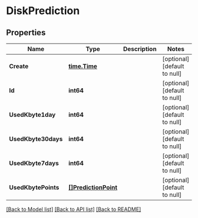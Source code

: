 # DiskPrediction

## Properties
Name | Type | Description | Notes
------------ | ------------- | ------------- | -------------
**Create** | [**time.Time**](time.Time.md) |  | [optional] [default to null]
**Id** | **int64** |  | [optional] [default to null]
**UsedKbyte1day** | **int64** |  | [optional] [default to null]
**UsedKbyte30days** | **int64** |  | [optional] [default to null]
**UsedKbyte7days** | **int64** |  | [optional] [default to null]
**UsedKbytePoints** | [**[]PredictionPoint**](PredictionPoint.md) |  | [optional] [default to null]

[[Back to Model list]](../README.md#documentation-for-models) [[Back to API list]](../README.md#documentation-for-api-endpoints) [[Back to README]](../README.md)


